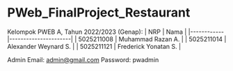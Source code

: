 # PWeb_FinalProject_Restaurant

Kelompok PWEB A, Tahun 2022/2023 (Genap):
| NRP        | Nama                 |
|------------|----------------------|
| 5025211008 | Muhammad Razan A.    |
| 5025211014 | Alexander Weynard S. |
| 5025211121 | Frederick Yonatan S. |



Admin
Email: admin@gmail.com
Password: pwadmin
